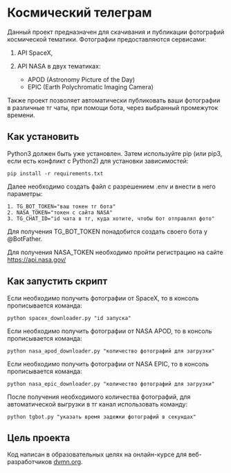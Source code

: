 # Космический телеграм

Данный проект предназначен для скачивания и публикации
фотографий космической тематики. Фотографии предоставляются сервисами:
    
1. API SpaceX,
2. API NASA в двух тематиках:

    - APOD (Astronomy Picture of the Day)
    - EPIC (Earth Polychromatic Imaging Camera)

Также проект позволяет автоматически публиковать 
ваши фотографии в различные тг чаты, при помощи бота, через выбранный промежуток времени.


## Как установить

Python3 должен быть уже установлен. Затем используйте pip 
(или pip3, если есть конфликт с Python2) для установки зависимостей:

```pip install -r requirements.txt```

Далее необходимо создать файл с разрешением .env и внести в него параметры:

    1. TG_BOT_TOKEN="ваш токен тг бота"
    2. NASA_TOKEN="токен с сайта NASA"
    3. TG_CHAT_ID="id чата в тг, куда хотите, чтобы бот отправлял фото"

Для получения TG_BOT_TOKEN понадобится создать своего бота у @BotFather.

Для получения NASA_TOKEN необходимо пройти регистрацию на сайте https://api.nasa.gov/

## Как запустить скрипт

Если необходимо получить фотографии от SpaceX, то в консоль прописывается команда:

```python spacex_downloader.py "id запуска"```

Если необходимо получить фотографии от NASA APOD, то в консоль прописывается команда:

```python nasa_apod_downloader.py "количество фотографий для загрузки"```

Если необходимо получить фотографии от NASA EPIC, то в консоль прописывается команда:

```python nasa_epic_downloader.py "количество фотографий для загрузки"```

После получения необходимого количества фотографий, для автоматической выгрузки в тг канал
использовать команду:

```python tgbot.py "указать время задежки фотографий в секундах"```

## Цель проекта

Код написан в образовательных целях на онлайн-курсе для веб-разработчиков [dvmn.org]("https://dvmn.org/").